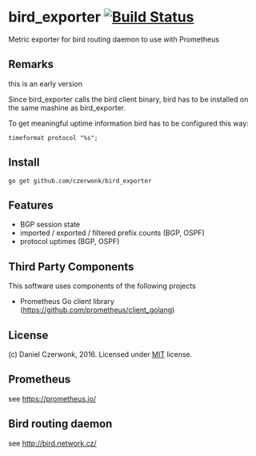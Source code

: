 # bird_exporter [![Build Status](https://travis-ci.org/czerwonk/bird_exporter.svg)][travis]
Metric exporter for bird routing daemon to use with Prometheus

## Remarks
this is an early version

Since bird_exporter calls the bird client binary, bird has to be installed on the same mashine as bird_exporter.

To get meaningful uptime information bird has to be configured this way:
```
timeformat protocol "%s";
```

## Install
```
go get github.com/czerwonk/bird_exporter
```

## Features
* BGP session state
* imported / exported / filtered prefix counts (BGP, OSPF)
* protocol uptimes (BGP, OSPF)

## Third Party Components
This software uses components of the following projects
* Prometheus Go client library (https://github.com/prometheus/client_golang)

## License
(c) Daniel Czerwonk, 2016. Licensed under [MIT](LICENSE) license.

## Prometheus
see https://prometheus.io/

## Bird routing daemon
see http://bird.network.cz/

[travis]: https://travis-ci.org/czerwonk/bird_exporter
